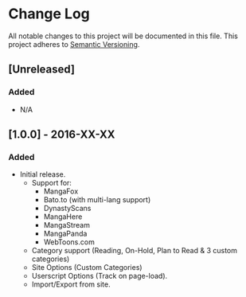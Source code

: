 # Change Log
All notable changes to this project will be documented in this file.
This project adheres to [Semantic Versioning](http://semver.org/).

## [Unreleased]
### Added
- N/A

## [1.0.0] - 2016-XX-XX
### Added
- Initial release.
  - Support for:
    - MangaFox
    - Bato.to (with multi-lang support)
    - DynastyScans
    - MangaHere
    - MangaStream
    - MangaPanda
    - WebToons.com
  - Category support (Reading, On-Hold, Plan to Read & 3 custom categories)
  - Site Options (Custom Categories)
  - Userscript Options (Track on page-load).
  - Import/Export from site.
